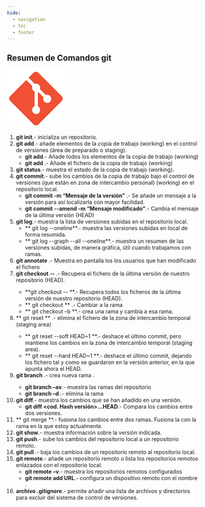 ```yaml
---
hide:
  - navigation
  - toc
  - footer
---
```


## Resumen de Comandos git
![git](img/git_image.png)

1. **git init**.- inicializa un repositorio.
2. **git add**.- añade elementos de la copia de trabajo (working) en el control de versiones (área de preparado o staging).
    - **git add**.- Añade todos los elementos de la copia de trabajo (working)
    - **git add <nombre fichero>**.- Añade el fichero <nombre fichero> de la copia de trabajo (working)
3. **git status**.- muestra el estado de la copia de trabajo (working).
4.	**git commit**.- sube los cambios de la copia de trabajo bajo el control de versiones (que están en zona de intercambio personal) (working) en el repositorio local.
    - **git commit -m “Mensaje de la versión”** .- Se añade un mensaje a la versión para así localizarla con mayor facilidad.
    - **git commit --amend -m “Mensaje modificado”**.- Cambia el mensaje de la última versión (HEAD)
5.	**git log**.- muestra la lista de versiones subidas en el repositorio local.
    - ** git log --oneline**.- muestra las versiones subidas en local de forma resumida.
    - ** git log --graph --all --oneline**.-  muestra un resumen de las versiones subidas, de manera gráfica, útil cuando trabajamos con ramas.
6.	**git annotate <nombre fichero>**.- Muestra en pantalla los los usuarios que han modificado el fichero <nombre fichero>
7.	**git checkout -- <nombre fichero>**.- Recupera el fichero <nombre fichero> de la última versión de nuestro repositorio (HEAD).
    - **git checkout -- **.- Recupera todos los ficheros de la última versión de nuestro repositorio (HEAD).
    - ** git checkout <nombre de rama>** .- Cambiar a la rama <nombre rama>
    - ** git checkout –b <nombre rama>**.- crea una rama <nombre rama> y cambia a esa rama.
8.	** git reset <nombre fichero>** .- elimina el fichero <nombre fichero> de la zona de intercambio temporal (staging area)
    - ** git reset --soft HEAD~1 **.- deshace el último commit, pero mantiene los cambios en la zona de intercambio temporal (staging area).
    - ** git reset --hard HEAD~1 **.- deshace el último commit, dejando los fichero tal y como se guardaron en la versión anterior, en la que apunta ahora el HEAD.
9.	**git branch <nombre rama>**.- crea nueva rama <nombre rama>.
    - **git branch –av**.- muestra las ramas del repositorio
    - **git branch –d <nombre rama>**.- elimina la rama <nombre rama>
10.	**git diff**.- muestra los cambios que se han añadido en una versión.
    - **git diff <cod. Hash versión>...HEAD**.- Compara los cambios entre dos versiones.
11.	** git merge <rama1>**.- fusiona los cambios entre dos ramas. Fusiona la <rama1> con la rama en la que estoy actualmente. 
12.	**git show**.- muestra información sobre la versión indicada.
13.	**git push**.- sube los cambios del repositorio local a un repositorio remoto.
14.	**git pull <nombre remoto>**.- baja los cambios de un repositorio remoto al repositorio local.
15.	**git remote**.- añade un repositorio remoto o lista los repositorios remotos enlazados con el repositorio local.
    - **git remote –v**.- muestra los repositorios remotos configurados
    - **git remote add <nombre remoto> URL**.- configura un dispositivo remoto con el nombre <nombre remoto>.
16.	**archivo .gitignore**.- permite añadir una lista de archivos y directorios para excluir del sistema de control de versiones.


